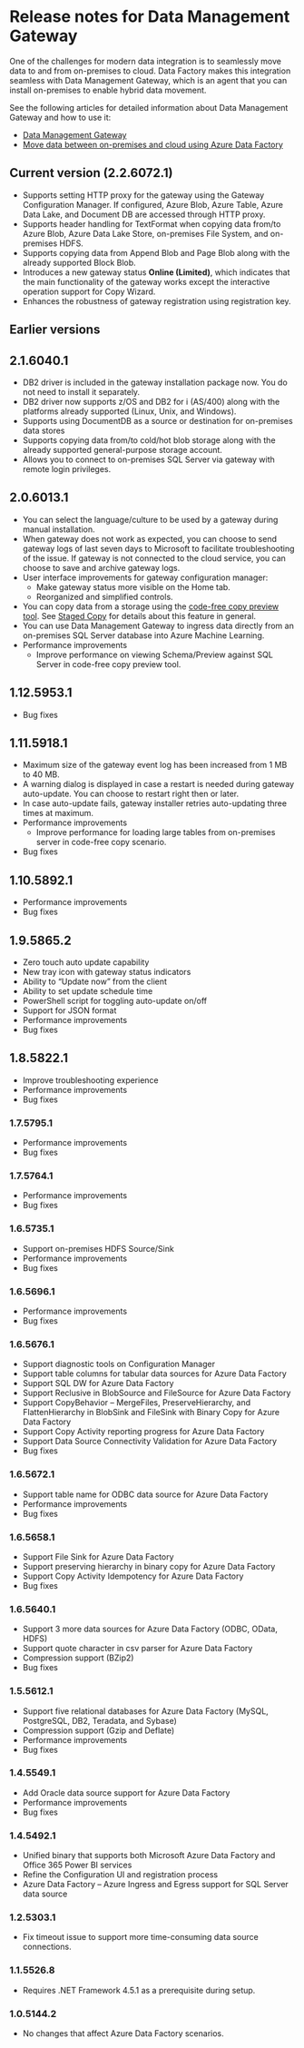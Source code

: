 <properties 
    pageTitle="Release notes for Data Management Gateway | Azure Data Factory" 
    description="Data Management Gateway tory release notes" 
    services="data-factory" 
    documentationCenter="" 
    authors="spelluru" 
    manager="jhubbard" 
    editor="monicar"/>

<tags 
    ms.service="data-factory" 
    ms.workload="data-services" 
    ms.tgt_pltfrm="na" 
    ms.devlang="na" 
    ms.topic="article" 
    ms.date="08/26/2016" 
    ms.author="spelluru"/>

# <a name="release-notes-for-data-management-gateway"></a>Release notes for Data Management Gateway
One of the challenges for modern data integration is to seamlessly move data to and from on-premises to cloud. Data Factory makes this integration seamless with Data Management Gateway, which is an agent that you can install on-premises to enable hybrid data movement.

See the following articles for detailed information about Data Management Gateway and how to use it: 

- [Data Management Gateway](data-factory-data-management-gateway.md)
- [Move data between on-premises and cloud using Azure Data Factory](data-factory-move-data-between-onprem-and-cloud.md) 

## <a name="current-version-2260721"></a>Current version (2.2.6072.1)

- Supports setting HTTP proxy for the gateway using the Gateway Configuration Manager. If configured, Azure Blob, Azure Table, Azure Data Lake, and Document DB are accessed through HTTP proxy.
- Supports header handling for TextFormat when copying data from/to Azure Blob, Azure Data Lake Store, on-premises File System, and on-premises HDFS.
- Supports copying data from Append Blob and Page Blob along with the already supported Block Blob.
- Introduces a new gateway status **Online (Limited)**, which indicates that the main functionality of the gateway works except the interactive operation support for Copy Wizard.
- Enhances the robustness of gateway registration using registration key.

## <a name="earlier-versions"></a>Earlier versions

## <a name="2160401"></a>2.1.6040.1

- DB2 driver is included in the gateway installation package now. You do not need to install it separately. 
- DB2 driver now supports z/OS and DB2 for i (AS/400) along with the platforms already supported (Linux, Unix, and Windows). 
- Supports using DocumentDB as a source or destination for on-premises data stores
- Supports copying data from/to cold/hot blob storage along with the already supported general-purpose storage account. 
- Allows you to connect to on-premises SQL Server via gateway with remote login privileges.  

## <a name="2060131"></a>2.0.6013.1

- You can select the language/culture to be used by a gateway during manual installation.
- When gateway does not work as expected, you can choose to send gateway logs of last seven days to Microsoft to facilitate troubleshooting of the issue. If gateway is not connected to the cloud service, you can choose to save and archive gateway logs.  
- User interface improvements for gateway configuration manager:
    - Make gateway status more visible on the Home tab.
    - Reorganized and simplified controls.
- You can copy data from a storage using the [code-free copy preview tool](data-factory-copy-data-wizard-tutorial.md). See [Staged Copy](data-factory-copy-activity-performance.md#staged-copy) for details about this feature in general. 
- You can use Data Management Gateway to ingress data directly from an on-premises SQL Server database into Azure Machine Learning.
- Performance improvements
    - Improve performance on viewing Schema/Preview against SQL Server in code-free copy preview tool.



## <a name="11259531"></a>1.12.5953.1
- Bug fixes

## <a name="11159181"></a>1.11.5918.1

- Maximum size of the gateway event log has been increased from 1 MB to 40 MB.
- A warning dialog is displayed in case a restart is needed during gateway auto-update. You can choose to restart right then or later. 
- In case auto-update fails, gateway installer retries auto-updating three times at maximum.
- Performance improvements
    - Improve performance for loading large tables from on-premises server in code-free copy scenario.
- Bug fixes

## <a name="11058921"></a>1.10.5892.1

- Performance improvements
- Bug fixes

## <a name="1958652"></a>1.9.5865.2

- Zero touch auto update capability
- New tray icon with gateway status indicators
- Ability to “Update now” from the client
- Ability to set update schedule time
- PowerShell script for toggling auto-update on/off
- Support for JSON format  
- Performance improvements
- Bug fixes

## <a name="1858221"></a>1.8.5822.1

- Improve troubleshooting experience
- Performance improvements
- Bug fixes

### <a name="1757951"></a>1.7.5795.1

- Performance improvements
- Bug fixes

### <a name="1757641"></a>1.7.5764.1

- Performance improvements
- Bug fixes

### <a name="1657351"></a>1.6.5735.1

- Support on-premises HDFS Source/Sink
- Performance improvements
- Bug fixes

### <a name="1656961"></a>1.6.5696.1

- Performance improvements
- Bug fixes

### <a name="1656761"></a>1.6.5676.1

- Support diagnostic tools on Configuration Manager
- Support table columns for tabular data sources for Azure Data Factory
- Support SQL DW for Azure Data Factory
- Support Reclusive in BlobSource and FileSource for Azure Data Factory
- Support CopyBehavior – MergeFiles, PreserveHierarchy, and FlattenHierarchy in BlobSink and FileSink with Binary Copy for Azure Data Factory
- Support Copy Activity reporting progress for Azure Data Factory
- Support Data Source Connectivity Validation for Azure Data Factory
- Bug fixes


### <a name="1656721"></a>1.6.5672.1

- Support table name for ODBC data source for Azure Data Factory
- Performance improvements
- Bug fixes

### <a name="1656581"></a>1.6.5658.1

- Support File Sink for Azure Data Factory
- Support preserving hierarchy in binary copy for Azure Data Factory
- Support Copy Activity Idempotency for Azure Data Factory
- Bug fixes

### <a name="1656401"></a>1.6.5640.1

- Support 3 more data sources for Azure Data Factory (ODBC, OData, HDFS)
- Support quote character in csv parser for Azure Data Factory
- Compression support (BZip2)
- Bug fixes

### <a name="1556121"></a>1.5.5612.1

- Support five relational databases for Azure Data Factory (MySQL, PostgreSQL, DB2, Teradata, and Sybase)
- Compression support (Gzip and Deflate)
- Performance improvements
- Bug fixes


### <a name="1455491"></a>1.4.5549.1

- Add Oracle data source support for Azure Data Factory
- Performance improvements
- Bug fixes

### <a name="1454921"></a>1.4.5492.1

- Unified binary that supports both Microsoft Azure Data Factory and Office 365 Power BI services
- Refine the Configuration UI and registration process
- Azure Data Factory – Azure Ingress and Egress support for SQL Server data source

### <a name="1253031"></a>1.2.5303.1

-   Fix timeout issue to support more time-consuming data source connections. 
    
### <a name="1155268"></a>1.1.5526.8

- Requires .NET Framework 4.5.1 as a prerequisite during setup.

### <a name="1051442"></a>1.0.5144.2

- No changes that affect Azure Data Factory scenarios. 
